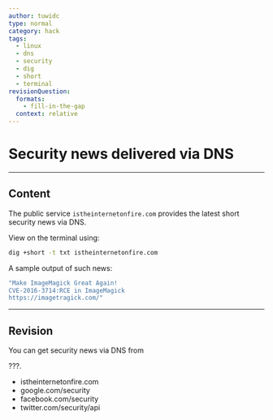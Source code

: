 ```yaml
---
author: tuwidc
type: normal
category: hack
tags:
  - linux
  - dns
  - security
  - dig
  - short
  - terminal
revisionQuestion:
  formats:
    - fill-in-the-gap
  context: relative
---
```


# Security news delivered via DNS


---

## Content

The public service `istheinternetonfire.com` provides the latest short security news via DNS.

View on the terminal using:

```bash
dig +short -t txt istheinternetonfire.com
```

A sample output of such news:

```bash
"Make ImageMagick Great Again!
CVE-2016-3714:RCE in ImageMagick 
https://imagetragick.com/"
```


---

## Revision

You can get security news via DNS from 

???.

- istheinternetonfire.com
- google.com/security
- facebook.com/security
- twitter.com/security/api
